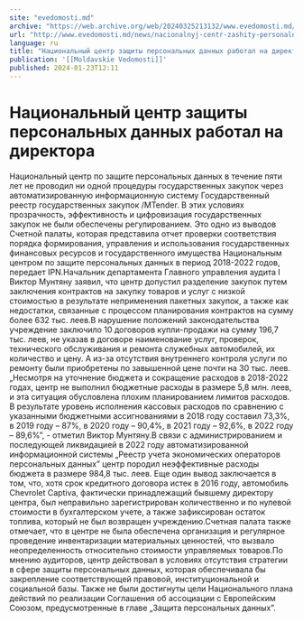 ```yaml
---
site: "evedomosti.md"
archive: "https://web.archive.org/web/20240325213132/www.evedomosti.md/news/nacionalnyj-centr-zashity-personalnyh-dannyh-rabotal-na-dire"
url: "http://www.evedomosti.md/news/nacionalnyj-centr-zashity-personalnyh-dannyh-rabotal-na-dire"
language: ru
title: "Национальный центр защиты персональных данных работал на директора"
publication: '[[Moldavskie Vedomosti]]'
published: 2024-01-23T12:11
---
```


# Национальный центр защиты персональных данных работал на директора

Национальный центр по защите персональных данных в течение пяти лет не проводил ни одной процедуры государственных закупок через автоматизированную информационную систему Государственный реестр государственных закупок /MTender. В этих условиях прозрачность, эффективность и цифровизация государственных закупок не были обеспечены регулированием. Это одно из выводов Счетной палаты, которая представила отчет проверки соответствия порядка формирования, управления и использования государственных финансовых ресурсов и государственного имущества Национальным центром по защите персональных данных в период 2018-2022 годов, передает IPN.Начальник департамента Главного управления аудита I Виктор Мунтяну заявил, что центр допустил разделение закупок путем заключения контрактов на закупку товаров и услуг с низкой стоимостью в результате неприменения пакетных закупок, а также как недостатки, связанные с процессом планирования контрактов на сумму более 632 тыс. леев.В нарушение положений законодательства учреждение заключило 10 договоров купли-продажи на сумму 196,7 тыс. леев, не указав в договоре наименование услуг, проверок, технического обслуживания и ремонта служебных автомобилей, их количество и цену. А из-за отсутствия внутреннего контроля услуги по ремонту были приобретены по завышенной цене почти на 30 тыс. леев.„Несмотря на уточнение бюджета и сокращение расходов в 2018-2022 годах, центр не выполнил бюджетные расходы в размере 5,8 млн. леев, и эта ситуация обусловлена плохим планированием лимитов расходов. В результате уровень исполнения кассовых расходов по сравнению с указанными бюджетными ассигнованиями в 2018 году составил 73,3%, в 2019 году – 87%, в 2020 году – 90,4%, в 2021 году – 92,6%, в 2022 году – 89,6%”, - отметил Виктор Мунтяну.В связи с администрированием и последующей ликвидацией в 2022 году автоматизированной информационной системы „Реестр учета экономических операторов персональных данных” центр породил неэффективные расходы бюджета в размере 984,8 тыс. леев. Еще один вывод заключается в том, что, хотя срок кредитного договора истек в 2016 году, автомобиль Chevrolet Captiva, фактически принадлежащий бывшему директору центра, был неправильно зарегистрирован количественно и по нулевой стоимости в бухгалтерском учете, а также зафиксирован остаток топлива, который не был возвращен учреждению.Счетная палата также отмечает, что в центре не была обеспечена организация и регулярное проведение инвентаризации материальных ценностей, что вызвало неопределенность относительно стоимости управляемых товаров.По мнению аудиторов, центр действовал в условиях отсутствия стратегии в сфере защиты персональных данных, которая обеспечивала бы закрепление соответствующей правовой, институциональной и социальной базы. Также не были достигнуты цели Национального плана действий по реализации Соглашения об ассоциации с Европейским Союзом, предусмотренные в главе „Защита персональных данных”.